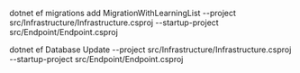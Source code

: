 
dotnet ef migrations add MigrationWithLearningList --project src/Infrastructure/Infrastructure.csproj --startup-project src/Endpoint/Endpoint.csproj

dotnet ef Database Update --project src/Infrastructure/Infrastructure.csproj --startup-project src/Endpoint/Endpoint.csproj
